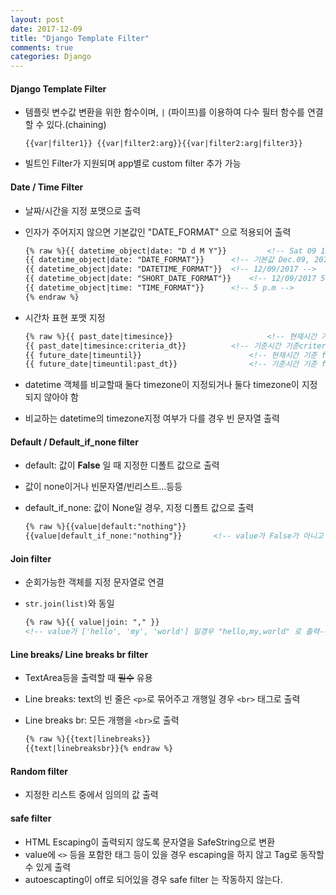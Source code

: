 ```yaml
---
layout: post
date: 2017-12-09
title: "Django Template Filter"
comments: true
categories: Django
---
```


#### Django Template Filter

- 템플릿 변수값 변환을 위한 함수이며, `|` (파이프)를 이용하여 다수 필터 함수를 연결 할 수 있다.(chaining)

  `{{var|filter1}} {{var|filter2:arg}}{{var|filter2:arg|filter3}} `

- 빌트인 Filter가 지원되며 app별로 custom filter 추가 가능



#### Date / Time Filter

- 날짜/시간을 지정 포맷으로 출력

- 인자가 주어지지 않으면 기본값인 "DATE_FORMAT" 으로 적용되어 출력

  ```html
  {% raw %}{{ datetime_object|date: "D d M Y"}}			<!-- Sat 09 12 2017 -->
  {{ datetime_object|date: "DATE_FORMAT"}}		<!-- 기본값 Dec.09, 2017 5 p.m -->
  {{ datetime_object|date: "DATETIME_FORMAT"}}	<!-- 12/09/2017 -->
  {{ datetime_object|date: "SHORT_DATE_FORMAT"}}	<!-- 12/09/2017 5 p.m -->
  {{ datetime_object|time: "TIME_FORMAT"}}		<!-- 5 p.m -->
  {% endraw %}
  ```

- 시간차 표현 포맷 지정

  ```html
  {% raw %}{{ past_date|timesince}}						<!-- 현재시간 기준 now - past_date -->
  {{ past_date|timesince:criteria_dt}}			<!-- 기준시간 기준criteria_dt - past_date -->
  {{ future_date|timeuntil}}						<!-- 현재시간 기준 future_date - now -->
  {{ future_date|timeuntil:past_dt}}				<!-- 기준시간 기준 future_date - past_date -->{% endraw %}
  ```

- datetime 객체를 비교할때 둘다 timezone이 지정되거나 둘다 timezone이 지정되지 않아야 함

- 비교하는 datetime의 timezone지정 여부가 다를 경우 빈 문자열 출력



#### Default / Default_if_none filter

- default: 값이 **False** 일 때 지정한 디폴트 값으로 출력

- 값이 none이거나 빈문자열/빈리스트...등등

- default_if_none: 값이 None일 경우, 지정 디폴트 값으로 출력

  ```html
  {% raw %}{{value|default:"nothing"}}
  {{value|default_if_none:"nothing"}}		<!-- value가 False가 아니고 None 일때만 해당 -->{% endraw %}
  ```



#### Join filter

- 순회가능한 객체를 지정 문자열로 연결

- `str.join(list)`와 동일

  ```html
  {% raw %}{{ value|join: "," }}
  <!-- value가 ['hello', 'my', 'world'] 일경우 "hello,my,world" 로 출력-->{% endraw %}
  ```



#### Line breaks/ Line breaks br filter

- TextArea등을 출력할 때 ~~필수~~ 유용

- Line breaks: text의 빈 줄은 `<p>`로 묶어주고 개행일 경우 `<br>` 태그로 출력

- Line breaks br: 모든 개행을 `<br>`로 출력

  ```html
  {% raw %}{{text|linebreaks}}
  {{text|linebreaksbr}}{% endraw %}
  ```



#### Random filter

- 지정한 리스트 중에서 임의의 값 출력



#### safe filter

- HTML Escaping이 출력되지 않도록 문자열을 SafeString으로 변환
- value에 `<>` 등을 포함한 태그 등이 있을 경우 escaping을 하지 않고 Tag로 동작할 수 있게 출력
- autoescapting이 off로 되어있을 경우 safe filter 는 작동하지 않는다.

